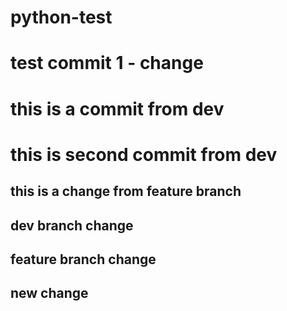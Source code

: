 # python-test

# test commit 1 - change
# this is a commit from dev
# this is second commit from dev

## this is a change from feature branch
## dev branch change 
## feature branch change

## new change
